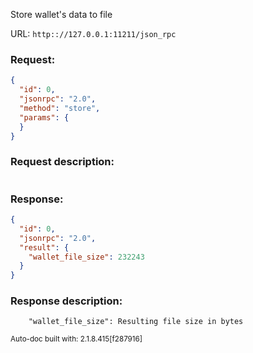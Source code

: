 Store wallet's data to file

URL: ```http:://127.0.0.1:11211/json_rpc```
### Request: 
```json
{
  "id": 0,
  "jsonrpc": "2.0",
  "method": "store",
  "params": {
  }
}
```
### Request description: 
```

```
### Response: 
```json
{
  "id": 0,
  "jsonrpc": "2.0",
  "result": {
    "wallet_file_size": 232243
  }
}
```
### Response description: 
```
    "wallet_file_size": Resulting file size in bytes

```
<sub>Auto-doc built with: 2.1.8.415[f287916]</sub>